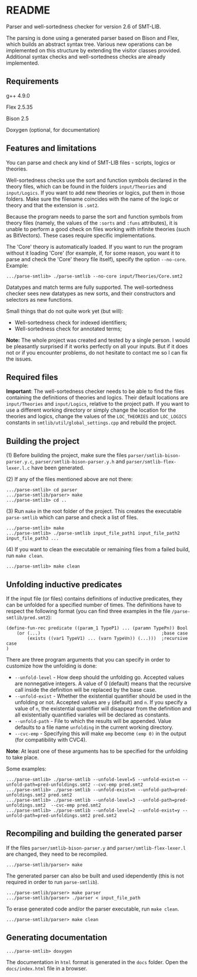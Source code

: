 # README #

Parser and well-sortedness checker for version 2.6 of SMT-LIB. 

The parsing is done using a generated parser based on Bison and Flex, which builds an abstract syntax tree. Various new operations can be implemented on this structure by extending the visitor classes provided. Additional syntax checks and well-sortedness checks are already implemented.

## Requirements ##
g++ 4.9.0 

Flex 2.5.35

Bison 2.5

Doxygen (optional, for documentation)

## Features and limitations ##
You can parse and check any kind of SMT-LIB files - scripts, logics or theories. 

Well-sortedness checks use the sort and function symbols declared in the theory files, which can be found in the folders `input/Theories` and `input/Logics`. If you want to add new theories or logics, put them in those folders. Make sure the filename coincides with the name of the logic or theory and that the extension is `.smt2`.

Because the program needs to parse the sort and function symbols from theory files (namely, the values of the `:sorts` and `:funs` attributes), it is unable to perform a good check on files working with infinite theories (such as BitVectors). These cases require specific implementations.

The 'Core' theory is automatically loaded. If you want to run the program without it loading 'Core' (for example, if, for some reason, you want it to parse and check the 'Core' theory file itself), specify the option `--no-core`. Example:
```
.../parse-smtlib> ./parse-smtlib --no-core input/Theories/Core.smt2
```

Datatypes and match terms are fully supported. The well-sortedness checker sees new datatypes as new sorts, and their constructors and selectors as new functions.

Small things that do not quite work yet (but will):

* Well-sortedness check for indexed identifiers;
* Well-sortedness check for annotated terms;

**Note:** The whole project was created and tested by a single person. I would be pleasantly surprised if it works perfectly on all your inputs. But if it does not or if you encounter problems, do not hesitate to contact me so I can fix the issues.

## Required files ##
**Important**: The well-sortedness checker needs to be able to find the files containing the definitions of theories and logics. Their default locations are `input/Theories` and `input/Logics`, relative to the project path. If you want to use a different working directory or simply change the location for the theories and logics, change the values of the `LOC_THEORIES` and `LOC_LOGICS` constants in `smtlib/util/global_settings.cpp` and rebuild the project.

## Building the project ##
(1) Before building the project, make sure the files `parser/smtlib-bison-parser.y.c`, `parser/smtlib-bison-parser.y.h` and `parser/smtlib-flex-lexer.l.c` have been generated.

(2) If any of the files mentioned above are not there:
```
.../parse-smtlib> cd parser
.../parse-smtlib/parser> make
.../parse-smtlib> cd ..
```

(3) Run `make` in the root folder of the project. This creates the executable `parse-smtlib` which can parse and check a list of files. 
```
.../parse-smtlib> make 
.../parse-smtlib> ./parse-smtlib input_file_path1 input_file_path2 input_file_path3 ...
```

(4) If you want to clean the executable or remaining files from a failed build, run `make clean`.
```
.../parse-smtlib> make clean
```

## Unfolding inductive predicates ##
If the input file (or files) contains definitions of inductive predicates, they can be unfolded for a specified number of times. The definitions have to respect the following format (you can find three examples in the file `/parse-smtlib/pred.smt2`):
```
(define-fun-rec predicate ((param_1 TypeP1) ... (paramn TypePn)) Bool
	(or (...)                                              ;base case
		(exists ((var1 TypeV1) ... (varn TypeVn)) (...)))  ;recursive case
)
```
There are three program arguments that you can specify in order to customize how the unfolding is done:
* `--unfold-level` - How deep should the unfolding go. Accepted values are nonnegative integers. A value of 0 (default) means that the recursive call inside the definition will be replaced by the base case.
* `--unfold-exist` - Whether the existential quantifier should be used in the unfolding or not. Accepted values are `y` (default) and `n`. If you specify a value of `n`, the existential quantifier will disappear from the definition and all existentially quantified variales will be declared as constants.
* `--unfold-path` - File to which the results will be appended. Value defaults to a file name `unfolding` in the current working directory.
* `--cvc-emp` - Specifying this will make `emp` become `(emp 0)` in the output (for compatibility with CVC4).

**Note**: At least one of these arguments has to be specified for the unfolding to take place.

Some examples:
```
.../parse-smtlib> ./parse-smtlib --unfold-level=5 --unfold-exist=n --unfold-path=pred-unfoldings.smt2 --cvc-emp pred.smt2
.../parse-smtlib> ./parse-smtlib --unfold-exist=n --unfold-path=pred-unfoldings.smt2 pred.smt2
.../parse-smtlib> ./parse-smtlib --unfold-level=3 --unfold-path=pred-unfoldings.smt2  --cvc-emp pred.smt2
.../parse-smtlib> ./parse-smtlib --unfold-level=2 --unfold-exist=y --unfold-path=pred-unfoldings.smt2 pred.smt2
```

## Recompiling and building the generated parser ##
If the files `parser/smtlib-bison-parser.y` and `parser/smtlib-flex-lexer.l` are changed, they need to be recompiled.
```
.../parse-smtlib/parser> make
```

The generated parser can also be built and used idependently (this is not required in order to run `parse-smtlib`).
```
.../parse-smtlib/parser> make parser
.../parse-smtlib/parser> ./parser < input_file_path
```

To erase generated code and/or the parser executable, run `make clean`.
```
.../parse-smtlib/parser> make clean
```

## Generating documentation ##
```
.../parse-smtlib> doxygen
```
The documentation in `html` format is generated in the `docs` folder. Open the `docs/index.html` file in a browser.

